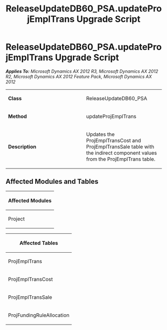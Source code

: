 ﻿---
title: ReleaseUpdateDB60_PSA.updateProjEmplTrans Upgrade Script
TOCTitle: ReleaseUpdateDB60_PSA.updateProjEmplTrans Upgrade Script
ms:assetid: a6cea419-6579-a804-5deb-2b98c3bf1b52
ms:mtpsurl: https://msdn.microsoft.com/en-us/library/JJ736869(v=AX.60)
ms:contentKeyID: 49710300
ms.date: 05/18/2015
mtps_version: v=AX.60
---

# ReleaseUpdateDB60\_PSA.updateProjEmplTrans Upgrade Script 


_**Applies To:** Microsoft Dynamics AX 2012 R3, Microsoft Dynamics AX 2012 R2, Microsoft Dynamics AX 2012 Feature Pack, Microsoft Dynamics AX 2012_

<table>
<colgroup>
<col style="width: 50%" />
<col style="width: 50%" />
</colgroup>
<tbody>
<tr class="odd">
<td><p><strong>Class</strong></p></td>
<td><p>ReleaseUpdateDB60_PSA</p></td>
</tr>
<tr class="even">
<td><p><strong>Method</strong></p></td>
<td><p>updateProjEmplTrans</p></td>
</tr>
<tr class="odd">
<td><p><strong>Description</strong></p></td>
<td><p>Updates the ProjEmplTransCost and ProjEmplTransSale table with the indirect component values from the ProjEmplTrans table.</p></td>
</tr>
</tbody>
</table>


## Affected Modules and Tables

<table>
<colgroup>
<col style="width: 100%" />
</colgroup>
<thead>
<tr class="header">
<th><p>Affected Modules</p></th>
</tr>
</thead>
<tbody>
<tr class="odd">
<td><p>Project</p></td>
</tr>
</tbody>
</table>


<table>
<colgroup>
<col style="width: 100%" />
</colgroup>
<thead>
<tr class="header">
<th><p>Affected Tables</p></th>
</tr>
</thead>
<tbody>
<tr class="odd">
<td><p>ProjEmplTrans</p></td>
</tr>
<tr class="even">
<td><p>ProjEmplTransCost</p></td>
</tr>
<tr class="odd">
<td><p>ProjEmplTransSale</p></td>
</tr>
<tr class="even">
<td><p>ProjFundingRuleAllocation</p></td>
</tr>
</tbody>
</table>

  


